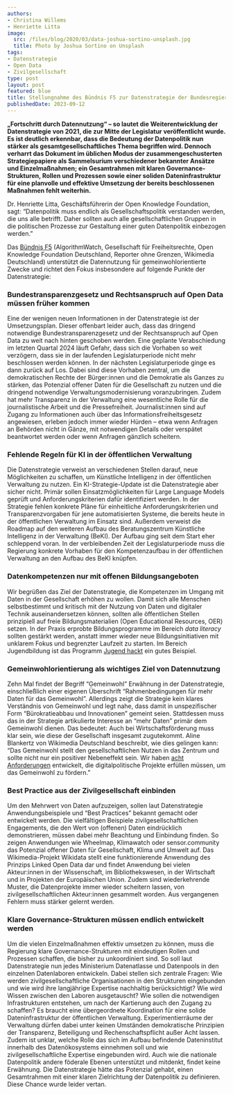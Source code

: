 ```yaml
---
authors:
- Christina Willems
- Henriette Litta
image:
  src: /files/blog/2020/03/data-joshua-sortino-unsplash.jpg
  title: Photo by Joshua Sortino on Unsplash
tags:
- Datenstrategie
- Open Data
- Zivilgesellschaft
type: post
layout: post
featured: blue
title: Stellungnahme des Bündnis F5 zur Datenstrategie der Bundesregierung
publishedDate: 2023-09-12
---
```


**„Fortschritt durch Datennutzung“ – so lautet die Weiterentwicklung der Datenstrategie von 2021, die zur Mitte der Legislatur veröffentlicht wurde. Es ist deutlich erkennbar, dass die Bedeutung der Datenpolitik nun stärker als gesamtgesellschaftliches Thema begriffen wird. Dennoch verharrt das Dokument im üblichen Modus der zusammengeschusterten Strategiepapiere als Sammelsurium verschiedener bekannter Ansätze und Einzelmaßnahmen; ein Gesamtrahmen mit klaren Governance-Strukturen, Rollen und Prozessen sowie einer soliden Dateninfrastruktur für eine planvolle und effektive Umsetzung der bereits beschlossenen Maßnahmen fehlt weiterhin.**

Dr. Henriette Litta, Geschäftsführerin der Open Knowledge Foundation, sagt: “Datenpolitik muss endlich als Gesellschaftspolitik verstanden werden, die uns alle betrifft. Daher sollten auch alle gesellschaftlichen Gruppen in die politischen Prozesse zur Gestaltung einer guten Datenpolitik einbezogen werden.”

Das [Bündnis F5](https://buendnis-f5.de/) (AlgorithmWatch, Gesellschaft für Freiheitsrechte, Open Knowledge Foundation Deutschland, Reporter ohne Grenzen, Wikimedia Deutschland) unterstützt die Datennutzung für gemeinwohlorientierte Zwecke und richtet den Fokus insbesondere auf folgende Punkte der Datenstrategie:

### Bundestransparenzgesetz und Rechtsanspruch auf Open Data müssen früher kommen ###

Eine der wenigen neuen Informationen in der Datenstrategie ist der Umsetzungsplan. Dieser offenbart leider auch, dass das dringend notwendige Bundestransparenzgesetz und der Rechtsanspruch auf Open Data zu weit nach hinten geschoben werden. Eine geplante Verabschiedung im letzten Quartal 2024 läuft Gefahr, dass sich die Vorhaben so weit verzögern, dass sie in der laufenden Legislaturperiode nicht mehr beschlossen werden können. In der nächsten Legislaturperiode ginge es dann zurück auf Los. Dabei sind diese Vorhaben zentral, um die demokratischen Rechte der Bürger:innen und die Demokratie als Ganzes zu stärken, das Potenzial offener Daten für die Gesellschaft zu nutzen und die dringend notwendige Verwaltungsmodernisierung voranzubringen. Zudem hat mehr Transparenz in der Verwaltung eine wesentliche Rolle für die journalistische Arbeit und die Pressefreiheit. Journalist:innen sind auf Zugang zu Informationen auch über das Informationsfreiheitsgesetz angewiesen, erleben jedoch immer wieder Hürden – etwa wenn Anfragen an  Behörden nicht in Gänze, mit notwendigen Details oder verspätet beantwortet werden oder wenn Anfragen gänzlich scheitern. 

### Fehlende Regeln für KI in der öffentlichen Verwaltung ###

Die Datenstrategie verweist an verschiedenen Stellen darauf, neue Möglichkeiten zu schaffen, um Künstliche Intelligenz in der öffentlichen Verwaltung zu nutzen. Ein KI-Strategie-Update ist die Datenstrategie aber sicher nicht. Primär sollen Einsatzmöglichkeiten für Large Language Models geprüft und Anforderungskriterien dafür identifiziert werden. In der Strategie fehlen konkrete Pläne für einheitliche Anforderungskriterien und Transparenzvorgaben für jene automatisierten Systeme, die bereits heute in der öffentlichen Verwaltung im Einsatz sind. Außerdem verweist die Roadmap auf den weiteren Aufbau des Beratungszentrum Künstliche Intelligenz in der Verwaltung (BeKI). Der Aufbau ging seit dem Start eher schleppend voran. In der verbleibenden Zeit der Legislaturperiode muss die Regierung konkrete Vorhaben für den Kompetenzaufbau in der öffentlichen Verwaltung an den Aufbau des BeKI knüpfen.

### Datenkompetenzen nur mit offenen Bildungsangeboten ###

Wir begrüßen das Ziel der Datenstrategie, die Kompetenzen im Umgang mit Daten in der Gesellschaft erhöhen zu wollen. Damit sich alle Menschen selbstbestimmt und kritisch mit der Nutzung von Daten und digitaler Technik auseinandersetzen können, sollten alle öffentlichen Stellen prinzipiell auf freie Bildungsmaterialien (Open Educational Resources, OER) setzen. In der Praxis erprobte Bildungsprogramme im Bereich *data literacy* sollten gestärkt werden, anstatt immer wieder neue Bildungsinitiativen mit unklarem Fokus und begrenzter Laufzeit zu starten. Im Bereich Jugendbildung ist das Programm [Jugend hackt](https://jugendhackt.org/) ein gutes Beispiel. 

### Gemeinwohlorientierung als wichtiges Ziel von Datennutzung ###

Zehn Mal findet der Begriff “Gemeinwohl” Erwähnung in der Datenstrategie, einschließlich einer eigenen Überschrift “Rahmenbedingungen für mehr Daten für das Gemeinwohl”. Allerdings zeigt die Strategie kein klares Verständnis von Gemeinwohl und legt nahe, dass damit in unspezifischer Form “Bürokratieabbau und Innovationen” gemeint seien. Stattdessen muss das in der Strategie artikulierte Interesse an “mehr Daten” primär dem Gemeinwohl dienen. Das bedeutet: Auch bei Wirtschaftsförderung muss klar sein, wie diese der Gesellschaft insgesamt zugutekommt. Aline Blankertz von Wikimedia Deutschland beschreibt, wie dies gelingen kann: “Das Gemeinwohl stellt den gesellschaftlichen Nutzen in das Zentrum und sollte nicht nur ein positiver Nebeneffekt sein. Wir haben [acht Anforderungen](https://www.wikimedia.de/gemeinwohl-in-der-digitalpolitik/) entwickelt, die digitalpolitische Projekte erfüllen müssen, um das Gemeinwohl zu fördern.”

### Best Practice aus der Zivilgesellschaft einbinden ###

Um den Mehrwert von Daten aufzuzeigen, sollen laut Datenstrategie Anwendungsbeispiele und “Best Practices” bekannt gemacht oder entwickelt werden. Die vielfältigen Beispiele zivilgesellschaftlichen Engagements, die den Wert von (offenen) Daten eindrücklich demonstrieren, müssen dabei mehr Beachtung und Einbindung finden. So zeigen Anwendungen wie Wheelmap, Klimawatch oder sensor.community das Potenzial offener Daten für Gesellschaft, Klima und Umwelt auf. Das Wikimedia-Projekt Wikidata stellt eine funktionierende Anwendung des Prinzips Linked Open Data dar und findet Anwendung bei vielen Akteur:innen in der Wissenschaft, im Bibliothekswesen, in der Wirtschaft und in Projekten der Europäischen Union. Zudem sind wiederkehrende Muster, die Datenprojekte immer wieder scheitern lassen, von zivilgesellschaftlichen Akteur:innen gesammelt worden. Aus vergangenen Fehlern muss stärker gelernt werden.

### Klare Governance-Strukturen müssen endlich entwickelt werden ###

Um die vielen Einzelmaßnahmen effektiv umsetzen zu können, muss die Regierung klare Governance-Strukturen mit eindeutigen Rollen und Prozessen schaffen, die bisher zu unkoordiniert sind. So soll laut Datenstrategie nun jedes Ministerium Datenatlasse und Datenpools in den einzelnen Datenlaboren entwickeln. Dabei stellen sich zentrale Fragen: Wie werden zivilgesellschaftliche Organisationen in den Strukturen eingebunden und wie wird ihre langjährige Expertise nachhaltig berücksichtigt? Wie wird Wissen zwischen den Laboren ausgetauscht? Wie sollen die notwendigen Infrastrukturen entstehen, um nach der Kartierung auch den Zugang zu schaffen? Es braucht eine übergeordnete Koordination für eine solide Dateninfrastruktur der öffentlichen Verwaltung. Experimentierräume der Verwaltung dürfen dabei unter keinen Umständen demokratische Prinzipien der Transparenz, Beteiligung und Rechenschaftspflicht außer Acht lassen. Zudem ist unklar, welche Rolle das sich im Aufbau befindende Dateninstitut innerhalb des Datenökosystems einnehmen soll und wie zivilgesellschaftliche Expertise eingebunden wird. Auch wie die nationale Datenpolitik andere föderale Ebenen unterstützt und mitdenkt, findet keine Erwähnung. Die Datenstrategie hätte das Potenzial gehabt, einen Gesamtrahmen mit einer klaren Zielrichtung der Datenpolitik zu definieren. Diese Chance wurde leider vertan.